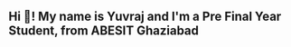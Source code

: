 <h2 align="left">Hi 👋! My name is Yuvraj and I'm a Pre Final Year Student, from ABESIT Ghaziabad</h2>


